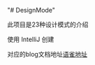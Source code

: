 "# DesignMode" 



此项目是23种设计模式的介绍

使用 IntelliJ 创建

对应的blog文档地址[语雀地址](https://www.yuque.com/books/share/ff1f010a-e9d3-4260-88ce-3c9af39fabd0?#)